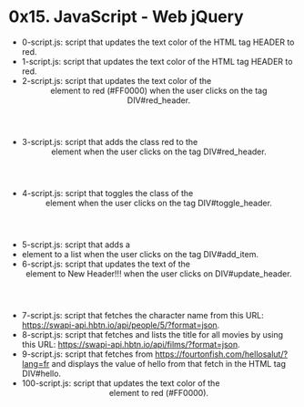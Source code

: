 # 0x15. JavaScript - Web jQuery

- 0-script.js: script that updates the text color of the HTML tag HEADER to red.
- 1-script.js: script that updates the text color of the HTML tag HEADER to red.
- 2-script.js: script that updates the text color of the <header> element to red (#FF0000) when the user clicks on the tag DIV#red_header.
- 3-script.js: script that adds the class red to the <header> element when the user clicks on the tag DIV#red_header.
- 4-script.js: script that toggles the class of the <header> element when the user clicks on the tag DIV#toggle_header.
- 5-script.js: script that adds a <li> element to a list when the user clicks on the tag DIV#add_item.
- 6-script.js: script that updates the text of the <header> element to New Header!!! when the user clicks on DIV#update_header.
- 7-script.js: script that fetches the character name from this URL: https://swapi-api.hbtn.io/api/people/5/?format=json.
- 8-script.js: script that fetches and lists the title for all movies by using this URL: https://swapi-api.hbtn.io/api/films/?format=json.
- 9-script.js: script that fetches from https://fourtonfish.com/hellosalut/?lang=fr and displays the value of hello from that fetch in the HTML tag DIV#hello.
- 100-script.js: script that updates the text color of the <header> element to red (#FF0000).
